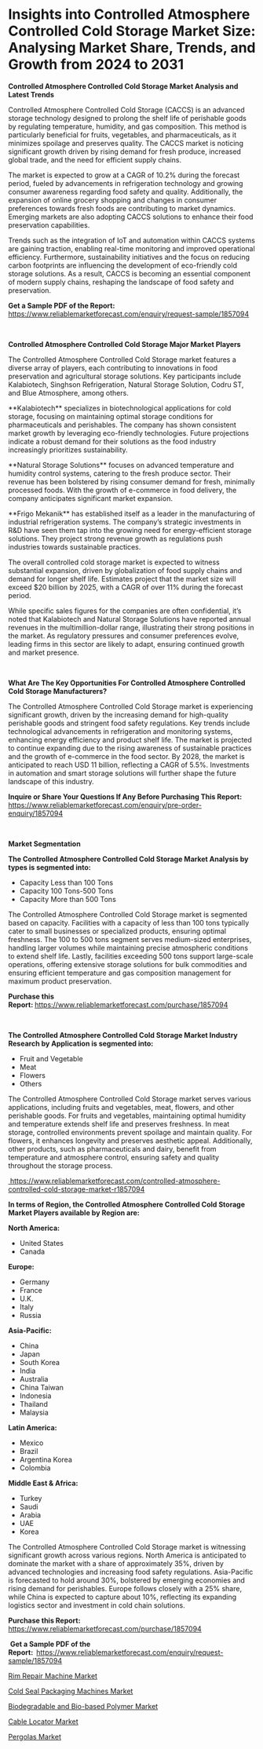 <p><h1>Insights into Controlled Atmosphere Controlled Cold Storage Market Size: Analysing Market Share, Trends, and Growth from 2024 to 2031</h1></p><p><strong>Controlled Atmosphere Controlled Cold Storage Market Analysis and Latest Trends</strong></p>
<p><p>Controlled Atmosphere Controlled Cold Storage (CACCS) is an advanced storage technology designed to prolong the shelf life of perishable goods by regulating temperature, humidity, and gas composition. This method is particularly beneficial for fruits, vegetables, and pharmaceuticals, as it minimizes spoilage and preserves quality. The CACCS market is noticing significant growth driven by rising demand for fresh produce, increased global trade, and the need for efficient supply chains.</p><p>The market is expected to grow at a CAGR of 10.2% during the forecast period, fueled by advancements in refrigeration technology and growing consumer awareness regarding food safety and quality. Additionally, the expansion of online grocery shopping and changes in consumer preferences towards fresh foods are contributing to market dynamics. Emerging markets are also adopting CACCS solutions to enhance their food preservation capabilities. </p><p>Trends such as the integration of IoT and automation within CACCS systems are gaining traction, enabling real-time monitoring and improved operational efficiency. Furthermore, sustainability initiatives and the focus on reducing carbon footprints are influencing the development of eco-friendly cold storage solutions. As a result, CACCS is becoming an essential component of modern supply chains, reshaping the landscape of food safety and preservation.</p></p>
<p><strong>Get a Sample PDF of the Report:&nbsp;</strong> <a href="https://www.reliablemarketforecast.com/enquiry/request-sample/1857094?utm_campaign=1134&utm_medium=2&utm_source=Github&utm_content=ia&utm_term=20102024&utm_id=controlled-atmosphere-controlled-cold-storage">https://www.reliablemarketforecast.com/enquiry/request-sample/1857094</a></p>
<p>&nbsp;</p>
<p><strong>Controlled Atmosphere Controlled Cold Storage Major Market Players</strong></p>
<p><p>The Controlled Atmosphere Controlled Cold Storage market features a diverse array of players, each contributing to innovations in food preservation and agricultural storage solutions. Key participants include Kalabiotech, Singhson Refrigeration, Natural Storage Solution, Codru ST, and Blue Atmosphere, among others.</p><p>**Kalabiotech** specializes in biotechnological applications for cold storage, focusing on maintaining optimal storage conditions for pharmaceuticals and perishables. The company has shown consistent market growth by leveraging eco-friendly technologies. Future projections indicate a robust demand for their solutions as the food industry increasingly prioritizes sustainability.</p><p>**Natural Storage Solutions** focuses on advanced temperature and humidity control systems, catering to the fresh produce sector. Their revenue has been bolstered by rising consumer demand for fresh, minimally processed foods. With the growth of e-commerce in food delivery, the company anticipates significant market expansion.</p><p>**Frigo Mekanik** has established itself as a leader in the manufacturing of industrial refrigeration systems. The company’s strategic investments in R&D have seen them tap into the growing need for energy-efficient storage solutions. They project strong revenue growth as regulations push industries towards sustainable practices.</p><p>The overall controlled cold storage market is expected to witness substantial expansion, driven by globalization of food supply chains and demand for longer shelf life. Estimates project that the market size will exceed $20 billion by 2025, with a CAGR of over 11% during the forecast period.</p><p>While specific sales figures for the companies are often confidential, it’s noted that Kalabiotech and Natural Storage Solutions have reported annual revenues in the multimillion-dollar range, illustrating their strong positions in the market. As regulatory pressures and consumer preferences evolve, leading firms in this sector are likely to adapt, ensuring continued growth and market presence.</p></p>
<p>&nbsp;</p>
<p><strong>What Are The Key Opportunities For Controlled Atmosphere Controlled Cold Storage Manufacturers?</strong></p>
<p><p>The Controlled Atmosphere Controlled Cold Storage market is experiencing significant growth, driven by the increasing demand for high-quality perishable goods and stringent food safety regulations. Key trends include technological advancements in refrigeration and monitoring systems, enhancing energy efficiency and product shelf life. The market is projected to continue expanding due to the rising awareness of sustainable practices and the growth of e-commerce in the food sector. By 2028, the market is anticipated to reach USD 11 billion, reflecting a CAGR of 5.5%. Investments in automation and smart storage solutions will further shape the future landscape of this industry.</p></p>
<p><strong>Inquire or Share Your Questions If Any Before Purchasing This Report:</strong> <a href="https://www.reliablemarketforecast.com/enquiry/pre-order-enquiry/1857094?utm_campaign=1134&utm_medium=2&utm_source=Github&utm_content=ia&utm_term=20102024&utm_id=controlled-atmosphere-controlled-cold-storage">https://www.reliablemarketforecast.com/enquiry/pre-order-enquiry/1857094</a></p>
<p>&nbsp;</p>
<p><strong>Market Segmentation</strong></p>
<p><strong>The Controlled Atmosphere Controlled Cold Storage Market Analysis by types is segmented into:</strong></p>
<p><ul><li>Capacity Less than 100 Tons</li><li>Capacity 100 Tons-500 Tons</li><li>Capacity More than 500 Tons</li></ul></p>
<p><p>The Controlled Atmosphere Controlled Cold Storage market is segmented based on capacity. Facilities with a capacity of less than 100 tons typically cater to small businesses or specialized products, ensuring optimal freshness. The 100 to 500 tons segment serves medium-sized enterprises, handling larger volumes while maintaining precise atmospheric conditions to extend shelf life. Lastly, facilities exceeding 500 tons support large-scale operations, offering extensive storage solutions for bulk commodities and ensuring efficient temperature and gas composition management for maximum product preservation.</p></p>
<p><strong>Purchase this Report:&nbsp;</strong><a href="https://www.reliablemarketforecast.com/purchase/1857094?utm_campaign=1134&utm_medium=2&utm_source=Github&utm_content=ia&utm_term=20102024&utm_id=controlled-atmosphere-controlled-cold-storage">https://www.reliablemarketforecast.com/purchase/1857094</a></p>
<p>&nbsp;</p>
<p><strong>The Controlled Atmosphere Controlled Cold Storage Market Industry Research by Application is segmented into:</strong></p>
<p><ul><li>Fruit and Vegetable</li><li>Meat</li><li>Flowers</li><li>Others</li></ul></p>
<p><p>The Controlled Atmosphere Controlled Cold Storage market serves various applications, including fruits and vegetables, meat, flowers, and other perishable goods. For fruits and vegetables, maintaining optimal humidity and temperature extends shelf life and preserves freshness. In meat storage, controlled environments prevent spoilage and maintain quality. For flowers, it enhances longevity and preserves aesthetic appeal. Additionally, other products, such as pharmaceuticals and dairy, benefit from temperature and atmosphere control, ensuring safety and quality throughout the storage process.</p></p>
<p><a href="https://www.reliablemarketforecast.com/controlled-atmosphere-controlled-cold-storage-market-r1857094?utm_campaign=1134&utm_medium=2&utm_source=Github&utm_content=ia&utm_term=20102024&utm_id=controlled-atmosphere-controlled-cold-storage">&nbsp;https://www.reliablemarketforecast.com/controlled-atmosphere-controlled-cold-storage-market-r1857094</a></p>
<p><strong>In terms of Region, the Controlled Atmosphere Controlled Cold Storage Market Players available by Region are:</strong></p>
<p>
    <p> <strong> North America: </strong>
        <ul>
            <li>United States</li>
            <li>Canada</li>
        </ul>
        </p> 
    <p> <strong> Europe: </strong>
        <ul>
            <li>Germany</li>
            <li>France</li>
            <li>U.K.</li>
            <li>Italy</li>
            <li>Russia</li>
        </ul>
        </p> 
    <p> <strong> Asia-Pacific: </strong>
        <ul>
            <li>China</li>
            <li>Japan</li>
            <li>South Korea</li>
            <li>India</li>
            <li>Australia</li>
            <li>China Taiwan</li>
            <li>Indonesia</li>
            <li>Thailand</li>
            <li>Malaysia</li>
        </ul>
        </p> 
    <p> <strong> Latin America: </strong>
        <ul>
            <li>Mexico</li>
            <li>Brazil</li>
            <li>Argentina Korea</li>
            <li>Colombia</li>
        </ul>
        </p> 
    <p> <strong> Middle East & Africa: </strong>
        <ul>
            <li>Turkey</li>
            <li>Saudi</li>
            <li>Arabia</li>
            <li>UAE</li>
            <li>Korea</li>
        </ul>
    </p>
    </p>
<p><p>The Controlled Atmosphere Controlled Cold Storage market is witnessing significant growth across various regions. North America is anticipated to dominate the market with a share of approximately 35%, driven by advanced technologies and increasing food safety regulations. Asia-Pacific is forecasted to hold around 30%, bolstered by emerging economies and rising demand for perishables. Europe follows closely with a 25% share, while China is expected to capture about 10%, reflecting its expanding logistics sector and investment in cold chain solutions.</p></p>
<p><strong>Purchase this Report: </strong><a href="https://www.reliablemarketforecast.com/purchase/1857094?utm_campaign=1134&utm_medium=2&utm_source=Github&utm_content=ia&utm_term=20102024&utm_id=controlled-atmosphere-controlled-cold-storage">https://www.reliablemarketforecast.com/purchase/1857094</a></p>
<p>&nbsp;<strong>Get a Sample PDF of the Report:&nbsp;&nbsp;</strong><a href="https://www.reliablemarketforecast.com/enquiry/request-sample/1857094?utm_campaign=1134&utm_medium=2&utm_source=Github&utm_content=ia&utm_term=20102024&utm_id=controlled-atmosphere-controlled-cold-storage">https://www.reliablemarketforecast.com/enquiry/request-sample/1857094</a></p>
<p><strong></strong></p>
<p><p><a href="https://issuu.com/reportprime-2/docs/rim-repair-machine-market-size-2030_13dd2746f966ff?utm_campaign=1134&utm_medium=2&utm_source=Github&utm_content=ia&utm_term=20102024&utm_id=controlled-atmosphere-controlled-cold-storage">Rim Repair Machine Market</a></p><p><a href="https://www.linkedin.com/pulse/cold-seal-packaging-machines-market-pulse-7-expansion-q7aof?utm_campaign=1134&utm_medium=2&utm_source=Github&utm_content=ia&utm_term=20102024&utm_id=controlled-atmosphere-controlled-cold-storage">Cold Seal Packaging Machines Market</a></p><p><a href="https://github.com/malika4dt4reta/Market-Research-Report-List-1/blob/main/biodegradable-and-bio-based-polymer-market.md?utm_campaign=1134&utm_medium=2&utm_source=Github&utm_content=ia&utm_term=20102024&utm_id=controlled-atmosphere-controlled-cold-storage">Biodegradable and Bio-based Polymer Market</a></p><p><a href="https://issuu.com/reportprime-2/docs/cable-locator-market-size-2030.pptx_44c323361d5d6c?utm_campaign=1134&utm_medium=2&utm_source=Github&utm_content=ia&utm_term=20102024&utm_id=controlled-atmosphere-controlled-cold-storage">Cable Locator Market</a></p><p><a href="https://www.linkedin.com/pulse/competitive-intelligence-pergolas-market-key-players-strategies-fftrf?utm_campaign=1134&utm_medium=2&utm_source=Github&utm_content=ia&utm_term=20102024&utm_id=controlled-atmosphere-controlled-cold-storage">Pergolas Market</a></p></p>